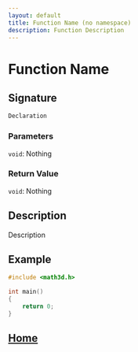 ```yaml
---
layout: default
title: Function Name (no namespace)
description: Function Description
---
```


# Function Name

## Signature

```c++
Declaration
```

### Parameters

`void`: Nothing

### Return Value

`void`: Nothing

## Description

Description


## Example

```c++
#include <math3d.h>

int main()
{
    return 0;
}
```

## [Home](https://developergy.github.io/math3d/)